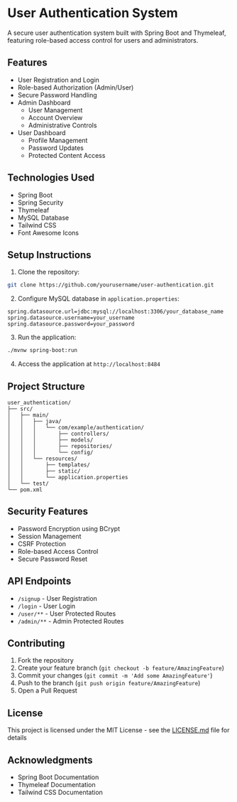 # User Authentication System

A secure user authentication system built with Spring Boot and Thymeleaf, featuring role-based access control for users and administrators.

## Features

- User Registration and Login
- Role-based Authorization (Admin/User)
- Secure Password Handling
- Admin Dashboard
  - User Management
  - Account Overview
  - Administrative Controls
- User Dashboard
  - Profile Management
  - Password Updates
  - Protected Content Access

## Technologies Used

- Spring Boot
- Spring Security
- Thymeleaf
- MySQL Database
- Tailwind CSS
- Font Awesome Icons

## Setup Instructions

1. Clone the repository:
```bash
git clone https://github.com/yourusername/user-authentication.git
```

2. Configure MySQL database in `application.properties`:
```properties
spring.datasource.url=jdbc:mysql://localhost:3306/your_database_name
spring.datasource.username=your_username
spring.datasource.password=your_password
```

3. Run the application:
```bash
./mvnw spring-boot:run
```

4. Access the application at `http://localhost:8484`

## Project Structure

```
user_authentication/
├── src/
│   ├── main/
│   │   ├── java/
│   │   │   └── com/example/authentication/
│   │   │       ├── controllers/
│   │   │       ├── models/
│   │   │       ├── repositories/
│   │   │       └── config/
│   │   └── resources/
│   │       ├── templates/
│   │       ├── static/
│   │       └── application.properties
│   └── test/
└── pom.xml
```

## Security Features

- Password Encryption using BCrypt
- Session Management
- CSRF Protection
- Role-based Access Control
- Secure Password Reset

## API Endpoints

- `/signup` - User Registration
- `/login` - User Login
- `/user/**` - User Protected Routes
- `/admin/**` - Admin Protected Routes

## Contributing

1. Fork the repository
2. Create your feature branch (`git checkout -b feature/AmazingFeature`)
3. Commit your changes (`git commit -m 'Add some AmazingFeature'`)
4. Push to the branch (`git push origin feature/AmazingFeature`)
5. Open a Pull Request

## License

This project is licensed under the MIT License - see the [LICENSE.md](LICENSE.md) file for details

## Acknowledgments

- Spring Boot Documentation
- Thymeleaf Documentation
- Tailwind CSS Documentation

